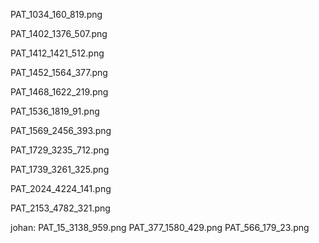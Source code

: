 

PAT_1034_160_819.png	

PAT_1402_1376_507.png

PAT_1412_1421_512.png

PAT_1452_1564_377.png

PAT_1468_1622_219.png

PAT_1536_1819_91.png

PAT_1569_2456_393.png

PAT_1729_3235_712.png

PAT_1739_3261_325.png

PAT_2024_4224_141.png

PAT_2153_4782_321.png 



johan:
PAT_15_3138_959.png
PAT_377_1580_429.png
PAT_566_179_23.png

